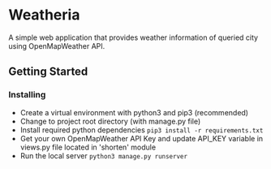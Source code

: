 # Weatheria
A simple web application that provides weather information of queried city using OpenMapWeather API.

## Getting Started

### Installing
* Create a virtual environment with python3 and pip3 (recommended)
* Change to project root directory (with manage.py file)
* Install required python dependencies 
```pip3 install -r requirements.txt```
* Get your own OpenMapWeather API Key and update API_KEY variable in views.py file located in 'shorten' module
* Run the local server
```python3 manage.py runserver```
